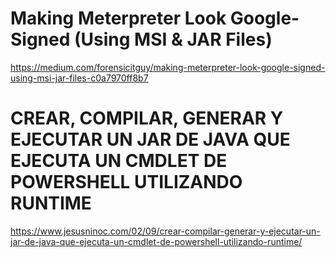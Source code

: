 # Making Meterpreter Look Google-Signed (Using MSI & JAR Files)
https://medium.com/forensicitguy/making-meterpreter-look-google-signed-using-msi-jar-files-c0a7970ff8b7

# CREAR, COMPILAR, GENERAR Y EJECUTAR UN JAR DE JAVA QUE EJECUTA UN CMDLET DE POWERSHELL UTILIZANDO RUNTIME
https://www.jesusninoc.com/02/09/crear-compilar-generar-y-ejecutar-un-jar-de-java-que-ejecuta-un-cmdlet-de-powershell-utilizando-runtime/
